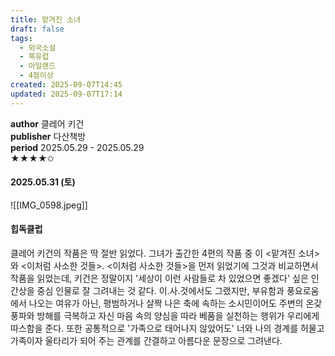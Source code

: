 ```yaml
---
title: 맡겨진 소녀
draft: false
tags:
  - 외국소설
  - 북유럽
  - 아일랜드
  - 4점이상
created: 2025-09-07T14:45
updated: 2025-09-07T17:14
---
```

**author** 클레어 키건<br/>
**publisher** 다산책방<br/>
**period** 2025.05.29 - 2025.05.29<br/>
★★★★✩

#### 2025.05.31 (토)
![[IMG_0598.jpeg]]

#### 힙독클럽
클레어 키건의 작품은 딱 절반 읽었다. 그녀가 출간한 4편의 작품 중 이 <맡겨진 소녀>와 <이처럼 사소한 것들>. <이처럼 사소한 것들>을 먼저 읽었기에 그것과 비교하면서 작품을 읽었는데, 키건은 정말이지 '세상이 이런 사람들로 차 있었으면 좋겠다' 싶은 인간상을 중심 인물로 잘 그려내는 것 같다. 이.사.것에서도 그랬지만, 부유함과 풍요로움에서 나오는 여유가 아닌, 평범하거나 살짝 나은 축에 속하는 소시민이어도 주변의 온갖 풍파와 방해를 극복하고 자신 마음 속의 양심을 따라 베품을 실천하는 행위가 우리에게 따스함을 준다. 또한 공통적으로 '가족으로 태어나지 않았어도' 너와 나의 경계를 허물고 가족이자 울타리가 되어 주는 관계를 간결하고 아름다운 문장으로 그려낸다.